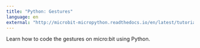 ```yaml
---
title: "Python: Gestures"
language: en
external: "http://microbit-micropython.readthedocs.io/en/latest/tutorials/gestures.html"
---
```


Learn how to code the gestures on micro:bit using Python.
